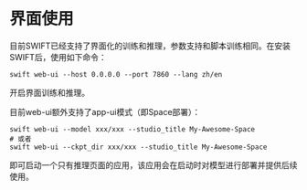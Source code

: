 # 界面使用

目前SWIFT已经支持了界面化的训练和推理，参数支持和脚本训练相同。在安装SWIFT后，使用如下命令：

```shell
swift web-ui --host 0.0.0.0 --port 7860 --lang zh/en
```

开启界面训练和推理。

目前web-ui额外支持了app-ui模式（即Space部署）：

```shell
swift web-ui --model xxx/xxx --studio_title My-Awesome-Space
# 或者
swift web-ui --ckpt_dir xxx/xxx --studio_title My-Awesome-Space
```
即可启动一个只有推理页面的应用，该应用会在启动时对模型进行部署并提供后续使用。
